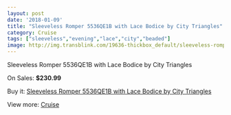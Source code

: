 ```yaml
---
layout: post
date: '2018-01-09'
title: "Sleeveless Romper 5536QE1B with Lace Bodice by City Triangles"
category: Cruise
tags: ["sleeveless","evening","lace","city","beaded"]
image: http://img.transblink.com/19636-thickbox_default/sleeveless-romper-5536qe1b-with-lace-bodice-by-city-triangles.jpg
---
```

Sleeveless Romper 5536QE1B with Lace Bodice by City Triangles

On Sales: **$230.99**
<a href="https://www.transblink.com/en/cruise/6185-sleeveless-romper-5536qe1b-with-lace-bodice-by-city-triangles.html"><amp-img layout="responsive" width="600" height="600" src="//img.transblink.com/19636-thickbox_default/sleeveless-romper-5536qe1b-with-lace-bodice-by-city-triangles.jpg" alt="Sleeveless Romper 5536QE1B with Lace Bodice by City Triangles 0" /></a>
<a href="https://www.transblink.com/en/cruise/6185-sleeveless-romper-5536qe1b-with-lace-bodice-by-city-triangles.html"><amp-img layout="responsive" width="600" height="600" src="//img.transblink.com/19638-thickbox_default/sleeveless-romper-5536qe1b-with-lace-bodice-by-city-triangles.jpg" alt="Sleeveless Romper 5536QE1B with Lace Bodice by City Triangles 1" /></a>
<a href="https://www.transblink.com/en/cruise/6185-sleeveless-romper-5536qe1b-with-lace-bodice-by-city-triangles.html"><amp-img layout="responsive" width="600" height="600" src="//img.transblink.com/19637-thickbox_default/sleeveless-romper-5536qe1b-with-lace-bodice-by-city-triangles.jpg" alt="Sleeveless Romper 5536QE1B with Lace Bodice by City Triangles 2" /></a>

Buy it: [Sleeveless Romper 5536QE1B with Lace Bodice by City Triangles](https://www.transblink.com/en/cruise/6185-sleeveless-romper-5536qe1b-with-lace-bodice-by-city-triangles.html "Sleeveless Romper 5536QE1B with Lace Bodice by City Triangles")

View more: [Cruise](https://www.transblink.com/en/5-cruise "Cruise")